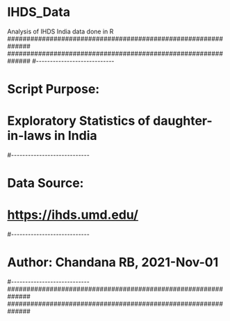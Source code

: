 # IHDS_Data
Analysis of IHDS India data done in R
##############################################################
##############################################################
#----------------------------
# Script Purpose:
# Exploratory Statistics of daughter-in-laws in India
#----------------------------
# Data Source:
# https://ihds.umd.edu/
#----------------------------
# Author: Chandana RB, 2021-Nov-01
#----------------------------
##############################################################
##############################################################
